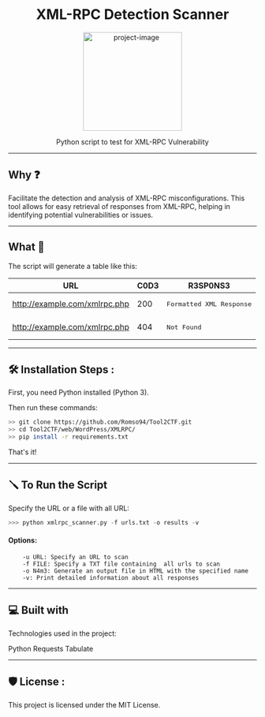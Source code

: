 
<h1 align="center" id="title">XML-RPC Detection Scanner</h1>

<p align="center"><img src="" alt="project-image" width="200"></p>

<p align='center' id="description">Python script to test for XML-RPC Vulnerability</p>

---

<h2>Why ❓</h2>

<p>Facilitate the detection and analysis of XML-RPC  misconfigurations. This tool allows for easy retrieval of responses from  XML-RPC, helping in identifying potential vulnerabilities or issues.</p>

---

<h2>What 📝</h2>

<p>The script will generate a table like this:</p>

| URL | C0D3 | R3SP0NS3 |
| --- | ---- | -------- |
| http://example.com/xmlrpc.php | 200 | <pre>Formatted XML Response</pre> |
| http://example.com/xmlrpc.php | 404 | <pre>Not Found</pre> |

---

<h2>🛠️ Installation Steps : </h2>

<p>First, you need Python installed (Python 3).</p>

<p>Then run these commands:</p>

```bash
>> git clone https://github.com/Romso94/Tool2CTF.git 
>> cd Tool2CTF/web/WordPress/XMLRPC/
>> pip install -r requirements.txt
```

<p>That's it! </p>

--- 

<h2>🪛 To Run the Script</h2>

<p>Specify the URL or  a file with all URL:</p>

```python
>>> python xmlrpc_scanner.py -f urls.txt -o results -v
```

<h4>Options:</h4>

```
    -u URL: Specify an URL to scan
    -f FILE: Specify a TXT file containing  all urls to scan
    -o N4m3: Generate an output file in HTML with the specified name
    -v: Print detailed information about all responses
```
---

<h2>💻 Built with</h2>

Technologies used in the project:

Python
Requests
Tabulate

---


<h2>🛡️ License :</h2>
This project is licensed under the MIT License. 